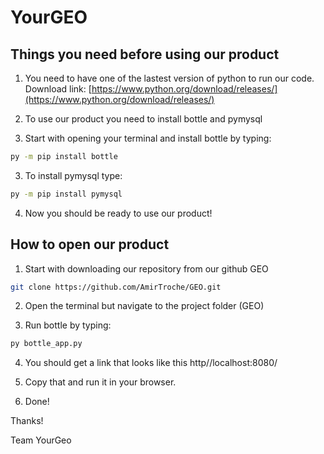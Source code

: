 # YourGEO

## Things you need before using our product

1. You need to have one of the lastest version of python to run our code. 
   Download link: [https://www.python.org/download/releases/](https://www.python.org/download/releases/)

2. To use our product you need to install bottle and pymysql

3. Start with opening your terminal and install bottle by typing:
```bash
py -m pip install bottle
```

3. To install pymysql type:
```bash
py -m pip install pymysql
```

4. Now you should be ready to use our product!


## How to open our product

1. Start with downloading our repository from our github GEO
```bash
git clone https://github.com/AmirTroche/GEO.git
```

2. Open the terminal but navigate to the project folder (GEO)

3. Run bottle by typing:
```bash
py bottle_app.py
```

4. You should get a link that looks like this http//localhost:8080/

5. Copy that and run it in your browser.

6. Done!

Thanks! 

Team YourGeo

